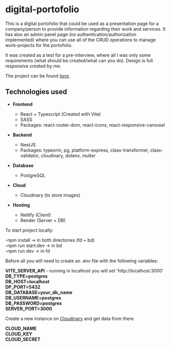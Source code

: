 # digital-portofolio

This is a digital portofolio that could be used as a presentation page for a company/person to provide information regarding their work and services.
It has also an admin panel page (no authentication/authorization implemented) where you can use all of the CRUD operations to manage work-projects for the portofolio.

It was created as a test for a pre-interview, where all I was only some requirements (what should be created/what can you do).
Design is full responsive created by me.

The project can be found *[here](https://eduard-digital-portofolio.netlify.app/)*.

## Technologies used
* **Frontend**
  * React + Typescript (Created with Vite)
  * SASS
  * Packages: react-router-dom, react-icons, react-responsive-carousel

* **Backend**
  * NestJS
  * Packages: typeorm, pg, platform-express, class-transformer, class-validator, cloudinary, dotenv, multer
  
* **Database**
  * PostgreSQL
  
* **Cloud**
  * Cloudinary (to store images)

* **Hosting**
  * Netlify (Client)
  * Render (Server + DB)
 

To start project locally:

-npm install -> in both directories (fd + bd)\
-npm run start:dev -> in bd\
-npm run dev -> in fd

Before all you will need to create an .env file with the following variables:

**VITE_SERVER_API** - running in localhost you will set 'http://localhost:3000'\
**DB_TYPE=postgres**\
**DB_HOST=localhost**\
**DP_PORT=5432**\
**DB_DATABASE=your_db_name**\
**DB_USERNAME=postgres**\
**DB_PASSWORD=postgres**\
**SERVER_PORT=3000**

Create a new instance on [Cloudinary](https://cloudinary.com/) and get data from there

**CLOUD_NAME**\
**CLOUD_KEY**\
**CLOUD_SECRET**

